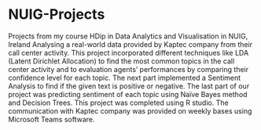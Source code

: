 # NUIG-Projects
Projects from my course HDip in Data Analytics and Visualisation in NUIG, Ireland
Analysing a real-world data provided by Kaptec company from their call center activity. This project
incorporated different techniques like LDA (Latent Dirichlet Allocation) to find the most common topics
in the call center activity and to evaluation agents’ performances by comparing their confidence level for
each topic. The next part implemented a Sentiment Analysis to find if the given text is positive or
negative. The last part of our project was predicting sentiment of each topic using Naïve Bayes method
and Decision Trees. This project was completed using R studio. The communication with Kaptec
company was provided on weekly bases using Microsoft Teams software.
